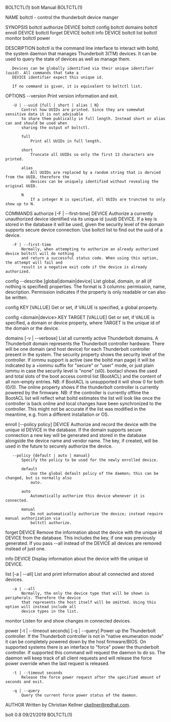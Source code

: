 BOLTCTL(1)                                    bolt Manual                                   BOLTCTL(1)

NAME
       boltctl - control the thunderbolt device manger

SYNOPSIS
       boltctl authorize DEVICE
       boltctl config
       boltctl domains
       boltctl enroll DEVICE
       boltctl forget DEVICE
       boltctl info DEVICE
       boltctl list
       boltctl monitor
       boltctl power

DESCRIPTION
       boltctl is the command line interface to interact with boltd, the system daemon that manages
       Thunderbolt 3(TM) devices. It can be used to query the state of devices as well as manage them.

       Devices can be globally identified via their unique identifier (uuid). All commands that take a
       DEVICE identifier expect this unique id.

       If no command is given, it is equivalent to boltctl list.

OPTIONS
       --version
           Print version information and exit.

       -U | --uuid {full | short | alias | N}
           Control how UUIDs are printed. Since they are somewhat sensitive data it is not advisable
           to share them publically in full length. Instead short or alias can and should be used when
           sharing the output of boltctl.

           full
               Print all UUIDs in full length.

           short
               Truncate all UUIDs so only the first 13 characters are printed.

           alias
               All UUIDs are replaced by a random string that is dervied from the UUID, therefore the
               devices can be uniquely identified without revealing the original UUID.

           N
               If a integer N is specified, all UUIDs are truncted to only show up to N.

COMMANDS
   authorize [-F | --first-time] DEVICE
       Authorize a currently unauthorized device identified via its unique id (uuid) DEVICE. If a key
       is stored in the database it will be used, given the security level of the domain supports
       secure device connection. Use boltctl list to find out the uuid of a device.

       -F | --first-time
           Normally, when attempting to authorize an already authorized device boltctl will do nothing
           and return a successful status code. When using this option, the attempt will fail and
           result in a negative exit code if the device is already authorized.

   config --describe [global|domain|device]
       List global, domain, or all (if nothing is specified) properties. The format is 3 columns:
       permission, name, description. Permission indicates if the property is only readable or can
       also be written.

   config KEY [VALLUE]
       Get or set, if VALUE is specified, a global property.

   config <domain|device>.KEY TARGET [VALLUE]
       Get or set, if VALUE is specified, a domain or device property, where TARGET is the unique id
       of the domain or the device.

   domains [-v | --verbose]
       List all currently active Thunderbolt domains. A Thunderbolt domain represents the Thunderbolt
       controller hardware. There will be one domain (and host device) for each Thunderbolt controller
       present in the system. The security property shows the security level of the controller. If
       iommu support is active (see the boltd man page) it will be indicated by a +iommu suffix for
       "secure" or "user" mode, or just plain iommu in case the security level is "none" (sl0).
       bootacl shows the used and total slots of the boot access control list (BootACL) and the
       content of all non-empty entries. NB: if BootACL is unsupported it will show 0 for both (0/0).
       The online property shows if the thunderbolt controller is currently powered by the firmware.
       NB: if the controller is currently offline the BootACL list will reflect what boltd estimates
       the list will look like once the controller is back online and local changes have been
       synchronized to the controller. This might not be accurate if the list was modified in the
       meantime, e.g. from a different installation or OS.

   enroll [--policy policy] DEVICE
       Authorize and record the device with the unique id DEVICE in the database. If the domain
       supports secure connection a new key will be generated and stored in the database alongside the
       device name and vendor name. The key, if created, will be used in the future to securely
       authorize the device.

       --policy {default | auto | manual}
           Specify the policy to be used for the newly enrolled device.

           default
               Use the global default policy of the daemon; this can be changed, but is normally also
               auto.

           auto
               Automatically authorize this device whenever it is connected.

           manual
               Do not automatically authorize the device; instead require manual authorization via
               boltctl authorize.

   forget DEVICE
       Remove the information about the device with the unique id DEVICE from the database. This
       includes the key, if one was previously generated. If you pass --all instead of the DEVICE all
       devices are removed instead of just one.

   info DEVICE
       Display information about the device with the unique id DEVICE.

   list [-a | --all]
       List and print information about all connected and stored devices.

       -a | --all
           Normally, the only the device type that will be shown is peripherals. Therefore the device
           that represents the host itself will be omitted. Using this option will instead include all
           device types in the list.

   monitor
       Listen for and show changes in connected devices.

   power [-t | --timeout seconds] [-q | --query]
       Power up the Thunderbolt controller. If the Thunderbolt controller is not in "native
       enumeration mode" it can be completely powered down by the host firmware/BIOS. On supported
       systems there is an interface to "force" power the thunderbolt controller. If supported this
       command will request the daemon to do so. The daemon will keep track of all client requests and
       will release the force power override when the last request is released.

       -t | --timeout seconds
           Release the force power request after the specified amount of seconds and exit.

       -q | --query
           Query the current force power status of the daemon.

AUTHOR
       Written by Christian Kellner <ckellner@redhat.com>.

bolt 0.8                                      09/21/2019                                    BOLTCTL(1)
